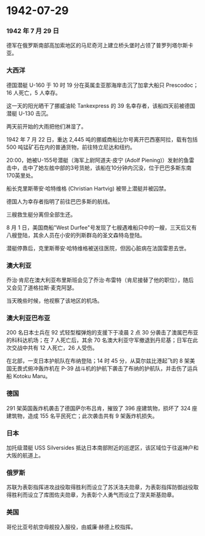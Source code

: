 # 1942-07-29

### 1942 年 7 月 29 日

德军在俄罗斯南部高加索地区的马尼奇河上建立桥头堡时占领了普罗列塔尔斯卡亚。

### 大西洋

德国潜艇 U-160 于 10 时 19 分在英属圭亚那海岸击沉了加拿大船只
Prescodoc；16 人死亡，5 人幸存。

这一天的阳光晒干了挪威油轮 Tankexpress 的 39
名幸存者，该船四天前被德国潜艇 U-130 击沉。

两天前开始的大雨把他们淋湿了。

1942 年 7 月 22 日，重达 2,445
吨的挪威商船比尔号离开巴西塞阿拉，载有包括 500
吨锰矿石在内的普通货物，前往特立尼达和纽约。

20:00，她被U-155号潜艇（海军上尉阿道夫·皮宁 (Adolf
Piening)）发射的鱼雷击中，击中了她左舷中部的3号货舱，该船在10分钟内沉没，位于巴巴多斯东南170英里处。

船长克里斯蒂安·哈特维格 (Christian Hartvig) 被带上潜艇并被囚禁。

德国人为幸存者指明了前往巴巴多斯的航线。

三艘救生艇分离但全部生还。

8 月 1 日，美国商船"West
Durfee"号发现了七艘遇难船只中的一艘，三天后又有八艘登陆，其余人员在小安的列斯群岛的圣文森特岛登陆。

潜艇停靠后，克里斯蒂安·哈特维格被送往医院，但因心脏病在法国雷恩去世。

### 澳大利亚

乔治·肯尼在澳大利亚布里斯班会见了乔治·布雷特（肯尼接替了他的职位），随后又会见了道格拉斯·麦克阿瑟。

当天晚些时候，他视察了该地区的机场。

### 澳大利亚巴布亚

200 名日本士兵在 92 式轻型榴弹炮的支援下于凌晨 2 点 30
分袭击了澳属巴布亚的科科达机场；在 7 人死亡后，其余 70
名澳大利亚守军撤退到丹尼基；日军在此次交战中共有 12 人死亡，26 人受伤。

在北部，一支日本护航队在布纳登陆；14 时 45 分，从莫尔兹比港起飞的 8
架美国无畏式俯冲轰炸机在 P-39
战斗机的护航下袭击了布纳的护航队，并击伤了运兵船 Kotoku Maru。

### 德国

291 架英国轰炸机袭击了德国萨尔布吕肯，摧毁了 396 座建筑物，损坏了 324
座建筑物，造成 155 名平民死亡；此次袭击共有 9 架轰炸机损失。

### 日本

加托级潜艇 USS Silversides
抵达日本南部附近的巡逻区，该区域位于往返神户和大阪的航道上。

### 俄罗斯

苏联为表彰指挥进攻战役取得胜利而设立了苏沃洛夫勋章，为表彰指挥防御战役取得胜利而设立了库图佐夫勋章，为表彰个人勇气而设立了涅夫斯基勋章。

### 美国

哥伦比亚号航空母舰投入服役，由威廉·赫德上校指挥。